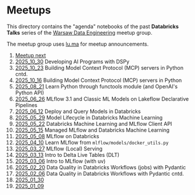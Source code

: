 # Meetups

This directory contains the "agenda" notebooks of the past **Databricks Talks** series of the [Warsaw Data Engineering](https://www.meetup.com/warsaw-data-engineering/) meetup group.

The meetup group uses [lu.ma](https://lu.ma/warsaw-data-engineering) for meetup announcements.

1. [Meetup next](./Meetup_next.ipynb)
1. [2025_10_30](./Meetup_2025_10_30.ipynb) Developing AI Programs with DSPy
1. [2025_10_23](./Meetup_2025_10_23.ipynb) Building Model Context Protocol (MCP) servers in Python cntd.
1. [2025_10_16](./Meetup_2025_10_16.ipynb) Building Model Context Protocol (MCP) servers in Python
1. [2025_08_21](./Meetup_2025_08_21.ipynb) Learn Python through functools module (and OpenAI's Python API)
1. [2025_06_26](./Meetup_2025_06_26.ipynb) MLflow 3.1 and Classic ML Models on Lakeflow Declarative Pipelines
1. [2025_06_12](./Meetup_2025_06_12.ipynb) Deploy and Query Models in Databricks
1. [2025_05_29](./Meetup_2025_05_29.ipynb) Model Lifecycle in Databricks Machine Learning
1. [2025_05_22](./Meetup_2025_05_22.ipynb) Databricks Machine Learning and MLflow Client API
1. [2025_05_15](./Meetup_2025_05_15.ipynb) Managed MLflow and Databricks Machine Learning
1. [2025_05_08](./Meetup_2025_05_08.ipynb) MLflow on Databricks
1. [2025_04_10](./Meetup_2025_04_10.ipynb) Learn MLflow from `mlflow/models/docker_utils.py`
1. [2025_03_27](./Meetup_2025_03_27.ipynb) MLflow (Local) Serving
1. [2025_03_13](./2025_03_13.ipynb) Intro to Delta Live Tables (DLT)
1. [2025_03_06](./2025_03_06.ipynb) Intro to MLflow (with uv)
1. [2025_02_20](./Meetup_2025_02_20.ipynb) Data Quality in Databricks Workflows (jobs) with Pydantic
1. [2025_02_06](./Meetup_2025_02_06.sql) Data Quality in Databricks Workflows with Pydantic cntd.
1. [2025_01_30](./Meetup_2025_01_30.sql)
1. [2025_01_09](./Meetup_2025_01_09.sql)
